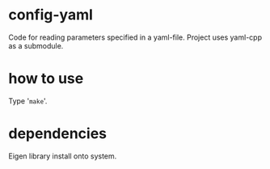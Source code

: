 config-yaml
===========

Code for reading parameters specified in a yaml-file.
Project uses yaml-cpp as a submodule.

how to use
==========

Type '`make`'.

dependencies
============

Eigen library install onto system.
